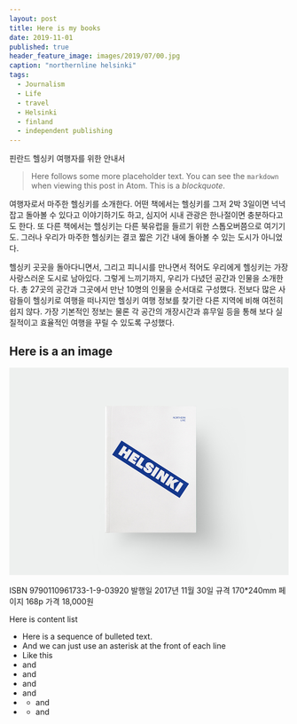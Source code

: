 ```yaml
---
layout: post
title: Here is my books
date: 2019-11-01
published: true
header_feature_image: images/2019/07/00.jpg
caption: "northernline helsinki"
tags:
  - Journalism
  - Life
  - travel
  - Helsinki
  - finland
  - independent publishing
---
```


핀란드 헬싱키 여행자를 위한 안내서
<NORTHERN LINE : HELSINKI>



> Here follows some more placeholder text. You can see the `markdown` when viewing this post in Atom. This is a _blockquote_.

여행자로서 마주한 헬싱키를 소개한다. 어떤 책에서는 헬싱키를 그저 2박 3일이면 넉넉잡고 돌아볼 수 있다고 이야기하기도 하고, 심지어 시내 관광은 한나절이면 충분하다고도 한다. 또 다른 책에서는 헬싱키는 다른 북유럽을 들르기 위한 스톱오버쯤으로 여기기도. 그러나 우리가 마주한 헬싱키는 결코 짧은 기간 내에 돌아볼 수 있는 도시가 아니었다.

헬싱키 곳곳을 돌아다니면서, 그리고 피니시를 만나면서 적어도 우리에게 헬싱키는 가장 사랑스러운 도시로 남아있다. 그렇게 느끼기까지, 우리가 다녔던 공간과 인물을 소개한다. 총 27곳의 공간과 그곳에서 만난 10명의 인물을 순서대로 구성했다. 전보다 많은 사람들이 헬싱키로 여행을 떠나지만 헬싱키 여행 정보를 찾기란 다른 지역에 비해 여전히 쉽지 않다. 가장 기본적인 정보는 물론 각 공간의 개장시간과 휴무일 등을 통해 보다 실질적이고 효율적인 여행을 꾸릴 수 있도록 구성했다.


## Here is a an image

[![if you want to know more information...](/images/2019/07/00.jpg)](/images/2019/07/00.jpg)

ISBN    9790110961733-1-9-03920
발행일    2017년 11월 30일
규격     170*240mm
페이지    168p
가격     18,000원


Here is content list
* Here is a sequence of bulleted text.
* And we can just use an asterisk at the front of each line
* Like this
* and
* and
* and
* and
* * and
* * and
